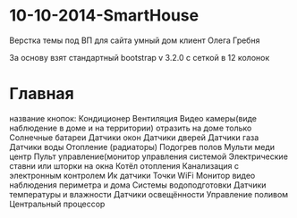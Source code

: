 10-10-2014-SmartHouse
=====================

Верстка темы под ВП для сайта умный дом клиент Олега Гребня

За основу взят стандартный bootstrap v 3.2.0 с сеткой в 12 колонок

Главная
=====================
название кнопок:
Кондиционер
Вентиляция
Видео камеры(виде наблюдение в доме и на территории) отразить на доме только
Солнечные батареи
Датчики окон
Датчики дверей
Датчики газа
Датчики воды
Отопление (радиаторы)
Подогрев полов
Мульти меди центр
Пульт управление(монитор управления системой
Электрические ставни или шторки на окна
Котёл отопления
Канализация с электронным контролем
Ик датчики
Точки WiFi
Монитор видео наблюдения периметра и дома
Системы водоподготовки
Датчики температуры и влажности
Датчики освещённости
Управление поливом
Центральный процессор

